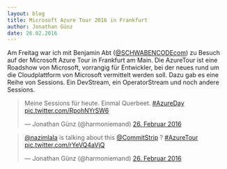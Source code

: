 ```yaml
---
layout: blog
title: Microsoft Azure Tour 2016 in Frankfurt
author: Jonathan Günz
date: 26.02.2016
---
```


Am Freitag war ich mit Benjamin Abt ([@SCHWABENCODEcom](https://twitter.com/SCHWABENCODEcom)) zu Besuch auf der Microsoft Azure Tour in Frankfurt am Main.
Die AzureTour ist eine Roadshow von Microsoft, vorrangig für Entwickler, bei der neues rund um die Cloudplattform von Microsoft vermittelt werden soll.
Dazu gab es eine Reihe von Sessions. Ein DevStream, ein OperatorStream und noch andere Sessions.

<div class="pull-left">
<blockquote class="twitter-tweet" data-lang="de"><p lang="de" dir="ltr">Meine Sessions für heute. Einmal Querbeet. <a href="https://twitter.com/hashtag/AzureDay?src=hash">#AzureDay</a> <a href="https://t.co/RpohNYrSW6">pic.twitter.com/RpohNYrSW6</a></p>&mdash; Jonathan Günz (@harmoniemand) <a href="https://twitter.com/harmoniemand/status/703116433354428418">26. Februar 2016</a></blockquote>
<script async src="//platform.twitter.com/widgets.js" charset="utf-8"></script>
</div>




<blockquote class="twitter-tweet" data-lang="de"><p lang="en" dir="ltr"><a href="https://twitter.com/nazimlala">@nazimlala</a> is talking about this <a href="https://twitter.com/CommitStrip">@CommitStrip</a> ? <a href="https://twitter.com/hashtag/AzureTour?src=hash">#AzureTour</a> <a href="https://t.co/rYeVQ4aVjQ">pic.twitter.com/rYeVQ4aVjQ</a></p>&mdash; Jonathan Günz (@harmoniemand) <a href="https://twitter.com/harmoniemand/status/703199660974800898">26. Februar 2016</a></blockquote>
<script async src="//platform.twitter.com/widgets.js" charset="utf-8"></script>